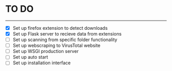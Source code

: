 # TO DO
--- 
- [x] Set up firefox extension to detect downloads
- [x] Set up Flask server to recieve data from extensions
- [ ] Set up scanning from specific folder functionality
- [ ] Set up webscraping to VirusTotal website
- [ ] Set up WSGI production server
- [ ] Set up auto start
- [ ] Set up installation interface